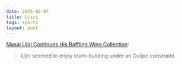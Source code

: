 ```yaml
---
date: 2025-02-07
title: Ujiri
tags: sports
layout: post
---
```


[Masai Ujiri Continues His Baffling Wing Collection](https://defector.com/masai-ujiri-continues-his-baffling-wing-collection):

> Ujiri seemed to enjoy team-building under an Oulipo constraint.